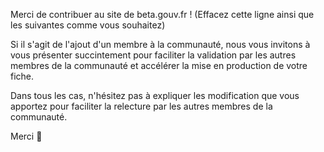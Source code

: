 Merci de contribuer au site de beta.gouv.fr ! (Effacez cette ligne ainsi que les suivantes comme vous souhaitez)

Si il s'agit de l'ajout d'un membre à la communauté, nous vous invitons à vous présenter succintement pour faciliter la validation par les autres membres de la communauté et accélérer la mise en production de votre fiche.

Dans tous les cas, n'hésitez pas à expliquer les modification que vous apportez pour faciliter la relecture par les autres membres de la communauté.

Merci 🙂
